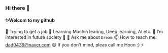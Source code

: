 ### Hi there 👋

#### ✨Welcom to my github

🔭 Trying to get a job
🌱 Learning Machin learing, Deep learning, AI etc.
👯 I’m interested in future society
🤔 
💬 Ask me about `Dream`
📫 How to reach me: dad0439@naver.com
😄 If you don't mind, pleas call me Hoon :)
⚡ 
